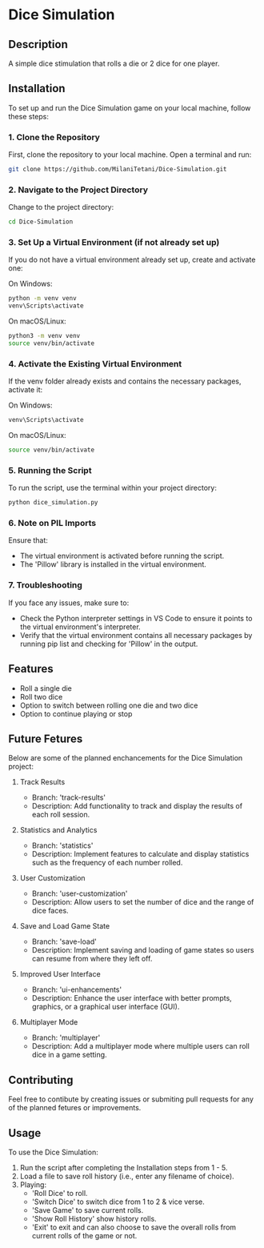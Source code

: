 # Dice Simulation

## Description
A simple dice stimulation that rolls a die or 2 dice for one player.

## Installation
To set up and run the Dice Simulation game on your local machine, follow these steps:

### 1. Clone the Repository
First, clone the repository to your local machine. Open a terminal and run:
```bash
git clone https://github.com/MilaniTetani/Dice-Simulation.git
```
### 2. Navigate to the Project Directory
Change to the project directory:
```bash
cd Dice-Simulation
```
### 3. Set Up a Virtual Environment (if not already set up)
If you do not have a virtual environment already set up, create and activate one: 

On Windows:
```bash
python -m venv venv
venv\Scripts\activate
```
On macOS/Linux:
```bash
python3 -m venv venv
source venv/bin/activate
```
### 4. Activate the Existing Virtual Environment
If the venv folder already exists and contains the necessary packages, activate it:

On Windows:
```bash
venv\Scripts\activate
```
On macOS/Linux:
```bash
source venv/bin/activate
```
### 5. Running the Script
To run the script, use the terminal within your project directory:
```bash
python dice_simulation.py
```
### 6. Note on PIL Imports
Ensure that:
- The virtual environment is activated before running the script.
- The 'Pillow' library is installed in the virtual environment.
### 7. Troubleshooting
If you face any issues, make sure to:
- Check the Python interpreter settings in VS Code to ensure it points to the virtual environment's interpreter.
- Verify that the virtual environment contains all necessary packages by running pip list and checking for 'Pillow' in the output.

## Features
- Roll a single die
- Roll two dice
- Option to switch between rolling one die and two dice
- Option to continue playing or stop

## Future Fetures
Below are some of the planned enchancements for the Dice Simulation project:

1. Track Results
    - Branch: 'track-results'
    - Description: Add functionality to track and display the results of each roll session.
      
2. Statistics and Analytics
    - Branch: 'statistics'
    - Description: Implement features to calculate and display statistics such as the frequency of each number rolled.
      
3. User Customization
    - Branch: 'user-customization'
    - Description: Allow users to set the number of dice and the range of dice faces.
      
4. Save and Load Game State
    - Branch: 'save-load'
    - Description: Implement saving and loading of game states so users can resume from where they left off.
      
5. Improved User Interface
    - Branch: 'ui-enhancements'
    - Description: Enhance the user interface with better prompts, graphics, or a graphical user interface (GUI).
      
6. Multiplayer Mode
    - Branch: 'multiplayer'
    - Description: Add a multiplayer mode where multiple users can roll dice in a game setting.

## Contributing
Feel free to contibute by creating issues or submiting pull requests for any of the planned fetures or improvements.

## Usage
To use the Dice Simulation:
1. Run the script after completing the Installation steps from 1 - 5.
2. Load a file to save roll history (i.e., enter any filename of choice).
3. Playing:
   - 'Roll Dice' to roll.
   - 'Switch Dice' to switch dice from 1 to 2 & vice verse.
   - 'Save Game' to save current rolls.
   - 'Show Roll History' show history rolls.
   - 'Exit' to exit and can also choose to save the overall rolls from current rolls of the game or not. 

